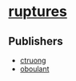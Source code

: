 # [ruptures](https://pypi.org/project/ruptures)



## Publishers
- [ctruong](https://pypi.org/user/ctruong)
- [oboulant](https://pypi.org/user/oboulant)

